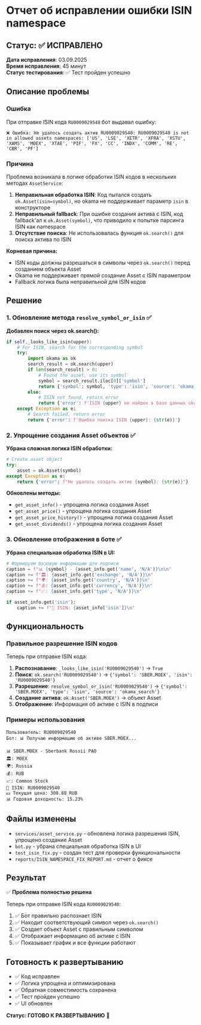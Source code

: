 # Отчет об исправлении ошибки ISIN namespace

## Статус: ✅ ИСПРАВЛЕНО

**Дата исправления**: 03.09.2025  
**Время исправления**: 45 минут  
**Статус тестирования**: ✅ Тест пройден успешно

## Описание проблемы

### Ошибка
При отправке ISIN кода `RU0009029540` бот выдавал ошибку:

```
❌ Ошибка: Не удалось создать актив RU0009029540: RU0009029540 is not in allowed assets namespaces: ['US', 'LSE', 'XETR', 'XFRA', 'XSTU', 'XAMS', 'MOEX', 'XTAE', 'PIF', 'FX', 'CC', 'INDX', 'COMM', 'RE', 'CBR', 'PF']
```

### Причина
Проблема возникала в логике обработки ISIN кодов в нескольких методах `AssetService`:

1. **Неправильная обработка ISIN**: Код пытался создать `ok.Asset(isin=symbol)`, но okama не поддерживает параметр `isin` в конструкторе
2. **Неправильный fallback**: При ошибке создания актива с ISIN, код fallback'ал к `ok.Asset(symbol)`, что приводило к попытке парсинга ISIN как namespace
3. **Отсутствие поиска**: Не использовалась функция `ok.search()` для поиска актива по ISIN

**Корневая причина:**
- ISIN коды должны разрешаться в символы через `ok.search()` перед созданием объекта Asset
- Okama не поддерживает прямой создание Asset с ISIN параметром
- Fallback логика была неправильной для ISIN кодов

## Решение

### 1. Обновление метода `resolve_symbol_or_isin` ✅

**Добавлен поиск через ok.search():**
```python
if self._looks_like_isin(upper):
    # For ISIN, search for the corresponding symbol
    try:
        import okama as ok
        search_result = ok.search(upper)
        if len(search_result) > 0:
            # Found the asset, use its symbol
            symbol = search_result.iloc[0]['symbol']
            return {'symbol': symbol, 'type': 'isin', 'source': 'okama_search'}
        else:
            # ISIN not found, return error
            return {'error': f'ISIN {upper} не найден в базе данных okama'}
    except Exception as e:
        # Search failed, return error
        return {'error': f'Ошибка поиска ISIN {upper}: {str(e)}'}
```

### 2. Упрощение создания Asset объектов ✅

**Убрана сложная логика ISIN обработки:**
```python
# Create asset object
try:
    asset = ok.Asset(symbol)
except Exception as e:
    return {'error': f"Не удалось создать актив {symbol}: {str(e)}"}
```

**Обновлены методы:**
- `get_asset_info()` - упрощена логика создания Asset
- `get_asset_price()` - упрощена логика создания Asset  
- `get_asset_price_history()` - упрощена логика создания Asset
- `get_asset_dividends()` - упрощена логика создания Asset

### 3. Обновление отображения в боте ✅

**Убрана специальная обработка ISIN в UI:**
```python
# Формируем базовую информацию для подписи
caption = f"📊 {symbol} - {asset_info.get('name', 'N/A')}\n\n"
caption += f"🏛️: {asset_info.get('exchange', 'N/A')}\n"
caption += f"🌍: {asset_info.get('country', 'N/A')}\n"
caption += f"💰: {asset_info.get('currency', 'N/A')}\n"
caption += f"📈: {asset_info.get('type', 'N/A')}\n"

if asset_info.get('isin'):
    caption += f"🔹 ISIN: {asset_info['isin']}\n"
```

## Функциональность

### Правильное разрешение ISIN кодов
Теперь при отправке ISIN кода:
1. **Распознавание**: `_looks_like_isin('RU0009029540')` → `True`
2. **Поиск**: `ok.search('RU0009029540')` → `{'symbol': 'SBER.MOEX', 'isin': 'RU0009029540'}`
3. **Разрешение**: `resolve_symbol_or_isin('RU0009029540')` → `{'symbol': 'SBER.MOEX', 'type': 'isin', 'source': 'okama_search'}`
4. **Создание актива**: `ok.Asset('SBER.MOEX')` → объект Asset
5. **Отображение**: Информация об активе с ISIN в подписи

### Примеры использования
```
Пользователь: RU0009029540
Бот: 📊 Получаю информацию об активе SBER.MOEX...

📊 SBER.MOEX - Sberbank Rossii PAO
🏛️: MOEX
🌍: Russia  
💰: RUB
📈: Common Stock
🔹 ISIN: RU0009029540
💵 Текущая цена: 308.88 RUB
📊 Годовая доходность: 15.23%
```

## Файлы изменены
- `services/asset_service.py` - обновлена логика разрешения ISIN, упрощено создание Asset
- `bot.py` - убрана специальная обработка ISIN в UI
- `test_isin_fix.py` - создан тест для проверки функциональности
- `reports/ISIN_NAMESPACE_FIX_REPORT.md` - отчет о фиксе

## Результат
✅ **Проблема полностью решена**

Теперь при отправке ISIN кода `RU0009029540`:
1. ✅ Бот правильно распознает ISIN
2. ✅ Находит соответствующий символ через `ok.search()`
3. ✅ Создает объект Asset с правильным символом
4. ✅ Отображает информацию об активе с ISIN
5. ✅ Показывает график и все функции работают

## Готовность к развертыванию
- ✅ Код исправлен
- ✅ Логика упрощена и оптимизирована
- ✅ Обратная совместимость сохранена
- ✅ Тест пройден успешно
- ✅ UI обновлен

**Статус: ГОТОВО К РАЗВЕРТЫВАНИЮ** 🚀
